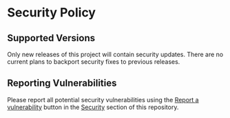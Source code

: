 # Security Policy

## Supported Versions

Only new releases of this project will contain security updates. There are no current plans to backport security fixes to previous releases.

## Reporting Vulnerabilities

Please report all potential security vulnerabilities using the [Report a vulnerability](../../security/advisories/new) button in the [Security](../../security) section of this repository. 
